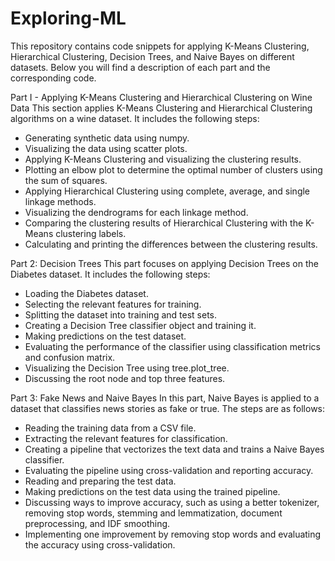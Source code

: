 # Exploring-ML

This repository contains code snippets for applying K-Means Clustering, Hierarchical Clustering, Decision Trees, and Naive Bayes on different datasets. Below you will find a description of each part and the corresponding code.

Part I - Applying K-Means Clustering and Hierarchical Clustering on Wine Data
This section applies K-Means Clustering and Hierarchical Clustering algorithms on a wine dataset. It includes the following steps:

- Generating synthetic data using numpy.
- Visualizing the data using scatter plots.
- Applying K-Means Clustering and visualizing the clustering results.
- Plotting an elbow plot to determine the optimal number of clusters using the sum of squares.
- Applying Hierarchical Clustering using complete, average, and single linkage methods.
- Visualizing the dendrograms for each linkage method.
- Comparing the clustering results of Hierarchical Clustering with the K-Means clustering labels.
- Calculating and printing the differences between the clustering results.

Part 2: Decision Trees
This part focuses on applying Decision Trees on the Diabetes dataset. It includes the following steps:

- Loading the Diabetes dataset.
- Selecting the relevant features for training.
- Splitting the dataset into training and test sets.
- Creating a Decision Tree classifier object and training it.
- Making predictions on the test dataset.
- Evaluating the performance of the classifier using classification metrics and confusion matrix.
- Visualizing the Decision Tree using tree.plot_tree.
- Discussing the root node and top three features.


Part 3: Fake News and Naive Bayes
In this part, Naive Bayes is applied to a dataset that classifies news stories as fake or true. The steps are as follows:

- Reading the training data from a CSV file.
- Extracting the relevant features for classification.
- Creating a pipeline that vectorizes the text data and trains a Naive Bayes classifier.
- Evaluating the pipeline using cross-validation and reporting accuracy.
- Reading and preparing the test data.
- Making predictions on the test data using the trained pipeline.
- Discussing ways to improve accuracy, such as using a better tokenizer, removing stop words, stemming and lemmatization, document preprocessing, and IDF smoothing.
- Implementing one improvement by removing stop words and evaluating the accuracy using cross-validation.
